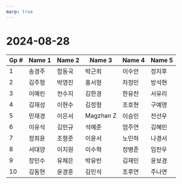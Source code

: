 ```yaml
---
marp: true
---
```


# 2024-08-28

| Gp # | Name 1 | Name 2 | Name 3 | Name 4 | Name 5 |
|--|--|--|--|--|--|
| 1 |  송경주 |  함동국 |  박근희 |  이수안 |  정지후 |
| 2 |  김주형 |  박영진 |  홍서형 |  차정민 |  방석현 |
| 3 |  이예린 |  천수지 |  김한경 |  한유찬 |  서유리 |
| 4 |  김재성 |  이현수 |  김정형 |  조호현 |  구예영 |
| 5 |  민재경 |  이은서 |  Magzhan Z |  이승민 |  전선우 |
| 6 |  이유석 |  김민규 |  석예준 |  엄주연 |  김혜민 |
| 7 |  정희윤 |  조형준 |  이윤서 |  노민하 |  나경서 |
| 8 |  서대양 |  이지원 |  이수혁 |  정병준 |  임찬우 |
| 9 |  장민수 |  유채은 |  박유빈 |  김재민 |  윤보경 |
| 10 |  김동현 |  윤경훈 |  김민석 |  조후연 |  주나연 |
